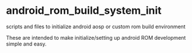 android_rom_build_system_init
=============================

scripts and files to initialize android aosp or custom rom build environment

These are intended to make initialize/setting up android ROM development simple 
and easy.
